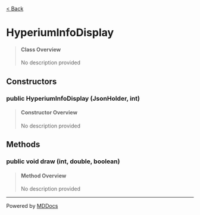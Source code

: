 [< Back](README.md)
# HyperiumInfoDisplay #
>#### Class Overview ####
>No description provided
## Constructors ##
### public HyperiumInfoDisplay (JsonHolder, int) ###
>#### Constructor Overview ####
>No description provided
>
## Methods ##
### public void draw (int, double, boolean) ###
>#### Method Overview ####
>No description provided
>

---
Powered by [MDDocs](https://github.com/VRCube/MDDocs)